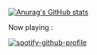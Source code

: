 

[![Anurag's GitHub stats](https://github-readme-stats.vercel.app/api?username=GodwillB&show_icons=true&theme=radical)](https://github.com/anuraghazra/github-readme-stats)

Now playing :

[![spotify-github-profile](https://spotify-github-profile.vercel.app/api/view?uid=nrz1zpw55mn7swprzo70c1v8s&cover_image=true&theme=novatorem&bar_color=cb1a1a&bar_color_cover=false)](https://github.com/kittinan/spotify-github-profile)
